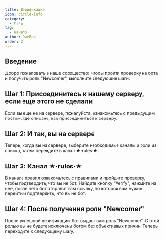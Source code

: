 ```yaml
---
title: Верификация
icon: circle-info
category:
  - Гайд
tag:
  - Начало
author: QweRez
order: 2
---
```


## Введение

Добро пожаловать в наше сообщество! Чтобы пройти проверку на бота и получить роль "Newcomer", выполните следующие шаги.

## Шаг 1: Присоединитесь к нашему серверу, если еще этого не сделали

Если вы еще не на сервере, пожалуйста, ознакомьтесь с предыдущим постом, где описано, как присоединиться к серверу.

## Шаг 2: И так, вы на сервере

Теперь, когда вы на сервере, выберите необходимые каналы и роли из списка, затем перейдите в канал ★⋅rules⋅★.

## Шаг 3: Канал ★⋅rules⋅★

В канале правил ознакомьтесь с правилами и пройдите проверку, чтобы подтвердить, что вы не бот. Найдите кнопку "Verify", нажмите на нее, после чего бот отправит вам ссылку, по которой вам нужно перейти и подтвердить, что вы не бот.

## Шаг 4: После получения роли "Newcomer"

После успешной верификации, бот выдаст вам роль "Newcomer". С этой ролью вы не будете исключены ботом без объективных причин. Теперь переходите к следующему шагу.
